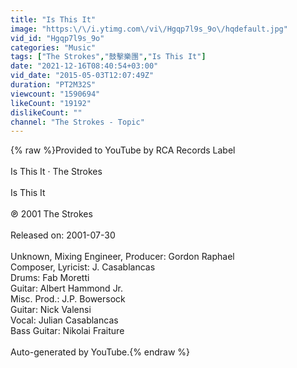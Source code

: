 ```yaml
---
title: "Is This It"
image: "https:\/\/i.ytimg.com\/vi\/Hgqp7l9s_9o\/hqdefault.jpg"
vid_id: "Hgqp7l9s_9o"
categories: "Music"
tags: ["The Strokes","鼓擊樂團","Is This It"]
date: "2021-12-16T08:40:54+03:00"
vid_date: "2015-05-03T12:07:49Z"
duration: "PT2M32S"
viewcount: "1590694"
likeCount: "19192"
dislikeCount: ""
channel: "The Strokes - Topic"
---
```

{% raw %}Provided to YouTube by RCA Records Label<br /><br />Is This It · The Strokes<br /><br />Is This It<br /><br />℗ 2001 The Strokes<br /><br />Released on: 2001-07-30<br /><br />Unknown, Mixing  Engineer, Producer: Gordon Raphael<br />Composer, Lyricist: J. Casablancas<br />Drums: Fab Moretti<br />Guitar: Albert Hammond Jr.<br />Misc.  Prod.: J.P. Bowersock<br />Guitar: Nick Valensi<br />Vocal: Julian Casablancas<br />Bass  Guitar: Nikolai Fraiture<br /><br />Auto-generated by YouTube.{% endraw %}
